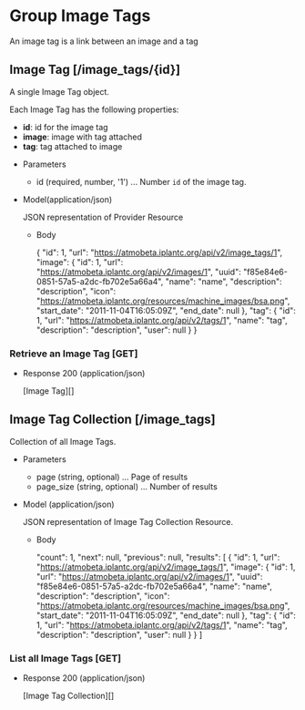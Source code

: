 # Group Image Tags
An image tag is a link between an image and a tag

## Image Tag [/image_tags/{id}]
A single Image Tag object.

Each Image Tag has the following properties:

- **id**: id for the image tag
- **image**: image with tag attached
- **tag**: tag attached to image


+ Parameters
    + id (required, number, '1') ... Number `id` of the image tag.

+ Model(application/json)

    JSON representation of Provider Resource

    + Body

        {
            "id": 1,
            "url": "https://atmobeta.iplantc.org/api/v2/image_tags/1",
            "image": {
                "id": 1,
                "url": "https://atmobeta.iplantc.org/api/v2/images/1",
                "uuid": "f85e84e6-0851-57a5-a2dc-fb702e5a66a4",
                "name": "name",
                "description": "description",
                "icon": "https://atmobeta.iplantc.org/resources/machine_images/bsa.png",
                "start_date": "2011-11-04T16:05:09Z",
                "end_date": null
            },
            "tag": {
                "id": 1,
                "url": "https://atmobeta.iplantc.org/api/v2/tags/1",
                "name": "tag",
                "description": "description",
                "user": null
            }
        }


### Retrieve an Image Tag [GET]
+ Response 200 (application/json)

    [Image Tag][]

## Image Tag Collection [/image_tags]
Collection of all Image Tags.

+ Parameters
    + page (string, optional) ... Page of results
    + page_size (string, optional) ... Number of results

+ Model (application/json)

    JSON representation of Image Tag Collection Resource.

    + Body

        "count": 1,
        "next": null,
        "previous": null,
        "results": [
            {
                "id": 1,
                "url": "https://atmobeta.iplantc.org/api/v2/image_tags/1",
                "image": {
                    "id": 1,
                    "url": "https://atmobeta.iplantc.org/api/v2/images/1",
                    "uuid": "f85e84e6-0851-57a5-a2dc-fb702e5a66a4",
                    "name": "name",
                    "description": "description",
                    "icon": "https://atmobeta.iplantc.org/resources/machine_images/bsa.png",
                    "start_date": "2011-11-04T16:05:09Z",
                    "end_date": null
                },
                "tag": {
                    "id": 1,
                    "url": "https://atmobeta.iplantc.org/api/v2/tags/1",
                    "name": "tag",
                    "description": "description",
                    "user": null
                }
            }
        ]

### List all Image Tags [GET]
+ Response 200 (application/json)

    [Image Tag Collection][]
